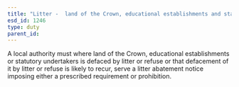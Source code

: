 ```yaml
---
title: "Litter -  land of the Crown, educational establishments and statutory undertakers"
esd_id: 1246
type: duty
parent_id:  
---
```


A local authority must where land of the Crown, educational establishments or statutory undertakers is defaced by litter or refuse or that defacement of it by litter or refuse is likely to recur, serve a litter abatement notice imposing either a prescribed requirement or prohibition.


